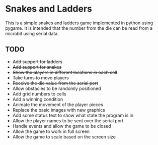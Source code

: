 # Snakes and Ladders

This is a simple snakes and ladders game implemented in python using pygame. It is intended that the number from the die can be read from a microbit using serial data.

## TODO

* ~~Add support for ladders~~
* ~~Add support for snakes~~
* ~~Show the players in different locations in each cell~~
* ~~Take turns to move players~~
* ~~Receive the die value from the serial port~~
* Allow obstacles to be randomly positioned
* Add grid numbers to cells
* Add a winning condition
* Animate the movement of the player pieces
* Replace the basic images with new graphics
* Add some status text to show what state the program is in
* Allow the player names to be sent over the serial port
* Handle events and allow the game to be closed
* Allow the game to work in full screen
* Allow the game to scale based on the screen size

